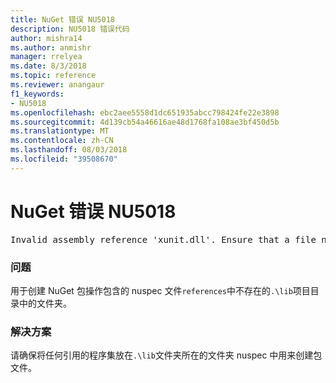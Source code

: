 ```yaml
---
title: NuGet 错误 NU5018
description: NU5018 错误代码
author: mishra14
ms.author: anmishr
manager: rrelyea
ms.date: 8/3/2018
ms.topic: reference
ms.reviewer: anangaur
f1_keywords:
- NU5018
ms.openlocfilehash: ebc2aee5558d1dc651935abcc798424fe22e3898
ms.sourcegitcommit: 4d139cb54a46616ae48d1768fa108ae3bf450d5b
ms.translationtype: MT
ms.contentlocale: zh-CN
ms.lasthandoff: 08/03/2018
ms.locfileid: "39508670"
---
```

# <a name="nuget-error-nu5018"></a>NuGet 错误 NU5018
<pre>Invalid assembly reference 'xunit.dll'. Ensure that a file named 'xunit.dll' exists in the lib directory.</pre>

### <a name="issue"></a>问题

用于创建 NuGet 包操作包含的 nuspec 文件`references`中不存在的`.\lib`项目目录中的文件夹。


### <a name="solution"></a>解决方案

请确保将任何引用的程序集放在`.\lib`文件夹所在的文件夹 nuspec 中用来创建包文件。

